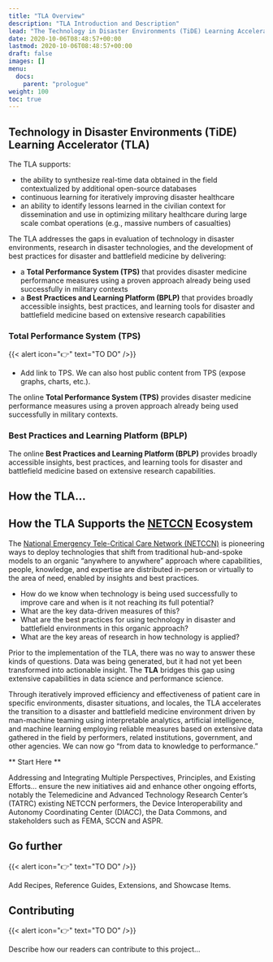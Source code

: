 ```yaml
---
title: "TLA Overview"
description: "TLA Introduction and Description"
lead: "The Technology in Disaster Environments (TiDE) Learning Accelerator (TLA) addresses major gaps in evaluation of technology in disaster environments, research in disaster technologies, and the development of best practices for disaster and battlefield medicine."
date: 2020-10-06T08:48:57+00:00
lastmod: 2020-10-06T08:48:57+00:00
draft: false
images: []
menu:
  docs:
    parent: "prologue"
weight: 100
toc: true
---
```


## Technology in Disaster Environments (TiDE) Learning Accelerator (TLA)

The TLA supports:
*	the ability to synthesize real-time data obtained in the field contextualized by additional open-source databases 
*	continuous learning for iteratively improving disaster healthcare
*	an ability to identify lessons learned in the civilian context for dissemination and use in optimizing military healthcare during large scale combat operations (e.g., massive numbers of casualties)

The TLA addresses the gaps in evaluation of technology in disaster environments, research in disaster technologies, and the development of best practices for disaster and battlefield medicine by delivering: 
* a **Total Performance System (TPS)** that provides disaster medicine performance measures using a proven approach already being used successfully in military contexts 
* a **Best Practices and Learning Platform (BPLP)** that provides broadly accessible insights, best practices, and learning tools for disaster and battlefield medicine based on extensive research capabilities

### Total Performance System (TPS)

{{< alert icon="👉" text="TO DO" />}}

* Add link to TPS. We can also host public content from TPS (expose graphs, charts, etc.). 

The online **Total Performance System (TPS)** provides disaster medicine performance measures using a proven approach already being used successfully in military contexts. 

### Best Practices and Learning Platform (BPLP)

The online **Best Practices and Learning Platform (BPLP)** provides broadly accessible insights, best practices, and learning tools for disaster and battlefield medicine based on extensive research capabilities.

## How the TLA...


## How the TLA Supports the [NETCCN](https://www.tatrc.org/netccn/) Ecosystem

The [National Emergency Tele-Critical Care Network (NETCCN)](https://www.tatrc.org/netccn/) is pioneering ways to deploy technologies that shift from traditional hub-and-spoke models to an organic “anywhere to anywhere” approach where capabilities, people, knowledge, and expertise are distributed in-person or virtually to the area of need, enabled by insights and best practices.

*	How do we know when technology is being used successfully to improve care and when is it not reaching its full potential? 
*	What are the key data-driven measures of this?
*	What are the best practices for using technology in disaster and battlefield environments in this organic approach? 
*	What are the key areas of research in how technology is applied?

Prior to the implementation of the TLA, there was no way to answer these kinds of questions. Data was being generated, but it had not yet been transformed into actionable insight. The **TLA** bridges this gap using extensive capabilities in data science and performance science.

Through iteratively improved efficiency and effectiveness of patient care in specific environments, disaster situations, and locales, the TLA accelerates the transition to a disaster and battlefield medicine environment driven by man-machine teaming using interpretable analytics, artificial intelligence, and machine learning employing reliable measures based on extensive data gathered in the field by performers, related institutions, government, and other agencies. We can now go “from data to knowledge to performance.”


** Start Here **

Addressing and Integrating Multiple Perspectives, Principles, and Existing Efforts...
ensure the new initiatives aid and enhance other ongoing efforts, notably the Telemedicine and Advanced Technology Research Center’s (TATRC) existing NETCCN performers, the Device Interoperability and Autonomy Coordinating Center (DIACC), the Data Commons, and stakeholders such as FEMA, SCCN and ASPR.








## Go further

{{< alert icon="👉" text="TO DO" />}}

Add Recipes, Reference Guides, Extensions, and Showcase Items.

## Contributing

{{< alert icon="👉" text="TO DO" />}}

Describe how our readers can contribute to this project... 
